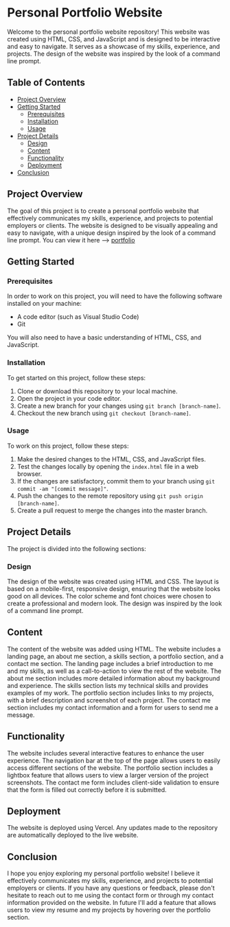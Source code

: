 # Personal Portfolio Website

Welcome to the personal portfolio website repository! This website was created using HTML, CSS, and JavaScript and is designed to be interactive and easy to navigate. It serves as a showcase of my skills, experience, and projects. The design of the website was inspired by the look of a command line prompt.

## Table of Contents
- [Project Overview](#project-overview)
- [Getting Started](#getting-started)
  - [Prerequisites](#prerequisites)
  - [Installation](#installation)
  - [Usage](#usage)
- [Project Details](#project-details)
  - [Design](#design)
  - [Content](#content)
  - [Functionality](#functionality)
  - [Deployment](#deployment)
- [Conclusion](#conclusion)

## Project Overview

The goal of this project is to create a personal portfolio website that effectively communicates my skills, experience, and projects to potential employers or clients. The website is designed to be visually appealing and easy to navigate, with a unique design inspired by the look of a command line prompt.
You can view it here  --> [portfolio](https://abhishek-mallick.vercel.app/)
## Getting Started

### Prerequisites

In order to work on this project, you will need to have the following software installed on your machine:

- A code editor (such as Visual Studio Code)
- Git

You will also need to have a basic understanding of HTML, CSS, and JavaScript.

### Installation

To get started on this project, follow these steps:

1. Clone or download this repository to your local machine.
2. Open the project in your code editor.
3. Create a new branch for your changes using `git branch [branch-name]`.
4. Checkout the new branch using `git checkout [branch-name]`.

### Usage

To work on this project, follow these steps:

1. Make the desired changes to the HTML, CSS, and JavaScript files.
2. Test the changes locally by opening the `index.html` file in a web browser.
3. If the changes are satisfactory, commit them to your branch using `git commit -am "[commit message]"`.
4. Push the changes to the remote repository using `git push origin [branch-name]`.
5. Create a pull request to merge the changes into the master branch.

## Project Details

The project is divided into the following sections:

### Design

The design of the website was created using HTML and CSS. The layout is based on a mobile-first, responsive design, ensuring that the website looks good on all devices. The color scheme and font choices were chosen to create a professional and modern look. The design was inspired by the look of a command line prompt.


## Content
The content of the website was added using HTML. The website includes a landing page, an about me section, a skills section, a portfolio section, and a contact me section. The landing page includes a brief introduction to me and my skills, as well as a call-to-action to view the rest of the website. The about me section includes more detailed information about my background and experience. The skills section lists my technical skills and provides examples of my work. The portfolio section includes links to my projects, with a brief description and screenshot of each project. The contact me section includes my contact information and a form for users to send me a message.

## Functionality
The website includes several interactive features to enhance the user experience. The navigation bar at the top of the page allows users to easily access different sections of the website. The portfolio section includes a lightbox feature that allows users to view a larger version of the project screenshots. The contact me form includes client-side validation to ensure that the form is filled out correctly before it is submitted.

## Deployment
The website is deployed using Vercel. Any updates made to the repository are automatically deployed to the live website.

## Conclusion
I hope you enjoy exploring my personal portfolio website! I believe it effectively communicates my skills, experience, and projects to potential employers or clients. If you have any questions or feedback, please don't hesitate to reach out to me using the contact form or through my contact information provided on the website. In future I'll add a feature that allows users to view my resume and my projects by hovering over the portfolio section.

